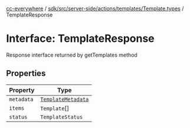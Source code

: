 [cc-everywhere](../../../../../../../index.md) / [sdk/src/server-side/actions/templates/Template.types](../index.md) / TemplateResponse

# Interface: TemplateResponse

Response interface returned by getTemplates method

## Properties

| Property | Type |
| ------ | ------ |
| `metadata` | [`TemplateMetadata`](TemplateMetadata.md) |
| `items` | `Template`[] |
| `status` | `TemplateStatus` |
